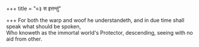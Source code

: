 +++
title = "०३ स इत्तन्तुं"

+++
For both the warp and woof he understandeth, and in due time shall speak what should be spoken,  
     Who knoweth as the immortal world's Protector, descending, seeing with no aid from other.